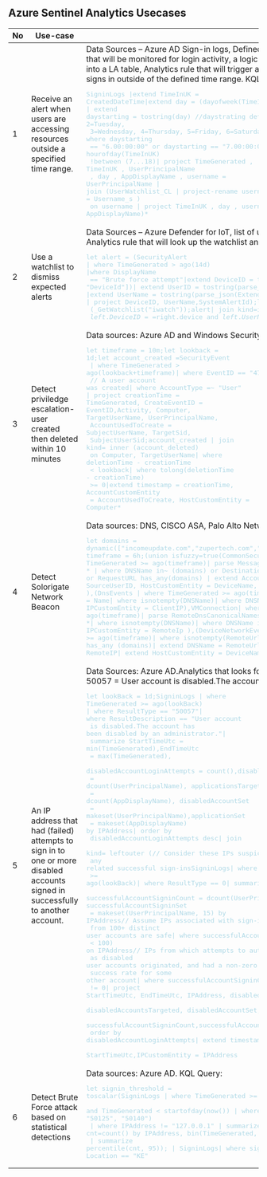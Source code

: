## Azure Sentinel Analytics Usecases 




|No|Use-case       |Artefacts           |
|--|---------------|--------------------|
|1|Receive an alert when users are accessing resources outside a specified time range.|Data Sources – Azure AD Sign-in logs, Defined time range Azure AD Group<br> that will be monitored for login activity, a logic app that pulls members of AD Group<br> into a LA table, Analytics rule that will trigger an incident when a member of the AD Group<br> signs in outside of the defined time range. KQL Query:<span style="color:lightblue"><pre>SigninLogs &#124;extend TimeInUK = CreatedDateTime&#124;extend day = (dayofweek(TimeInUK))<br>&#124; extend daystarting = tostring(day) //daystrating definitions, 1=Monday, 2=Tuesday,<br> 3=Wednesday, 4=Thursday, 5=Friday, 6=Saturday, 7=Sunday&#124; where daystarting<br> == "6.00:00:00" or daystarting == "7.00:00:00" or hourofday(TimeInUK)<br> !between (7...18)&#124; project TimeGenerated , TimeInUK , UserPrincipalName<br> , day , AppDisplayName , username = UserPrincipalName &#124; <br>join (UserWatchlist_CL &#124; project-rename username = Username_s )<br> on username &#124; project TimeInUK , day , username , AppDisplayName)*</span></pre>|
|2|Use a watchlist to dismiss expected alerts|Data Sources – Azure Defender for IoT, list of user and device pairs uploaded into a Watchlist,<br> Analytics rule that will look up the watchlist and a Playbook that will close incidents from expected alerts.KQL Query:<span style="color:lightblue"><pre>let alert = (SecurityAlert &#124; where TimeGenerated > ago(14d) &#124;where DisplayName<br> == "Brute force attempt"&#124;extend DeviceID = tostring(parse_json(ExtendedProperties)<br>"DeviceId"])&#124; extend UserID = tostring(parse_json(ExtendedProperties)["UserId"])<br>&#124;extend UserName = tostring(parse_json(ExtendedProperties)["UserName"])<br>&#124; project DeviceID, UserName,SystemAlertId);let watchlst =<br> (_GetWatchlist("iwatch"));alert&#124; join kind=inner watchlst on<br> $left.DeviceID == $right.device and $left.UserName == $right.username</span></pre>|
|3|Detect priviledge escalation-user created then deleted within 10 minutes  |Data sources: Azure AD and Windows Security Events. KQL Query: <span style="color:lightblue"><pre>let timeframe = 10m;let lookback = 1d;let account_created =SecurityEvent<br> &#124; where TimeGenerated > ago(lookback+timeframe)&#124; where EventID == "4720"<br> // A user account was created&#124; where AccountType =~ "User"<br>&#124; project creationTime = TimeGenerated, CreateEventID =<br>EventID,Activity, Computer, TargetUserName, UserPrincipalName,<br> AccountUsedToCreate = SubjectUserName, TargetSid,<br> SubjectUserSid;account_created &#124; join kind= inner (account_deleted)<br> on Computer, TargetUserName&#124; where deletionTime - creationTime<br> < lookback&#124; where tolong(deletionTime - creationTime)<br> >= 0&#124;extend timestamp = creationTime, AccountCustomEntity<br> = AccountUsedToCreate, HostCustomEntity = Computer*</span></pre>|
|4|Detect Solorigate Network Beacon|Data sources: DNS, CISCO ASA, Palo Alto Networks, Microsoft 365 Defender. KQL Query: <span style="color:lightblue"><pre>let domains = dynamic(["incomeupdate.com","zupertech.com","databasegalore.com","panhardware.com","avsvmcloud.com","digitalcollege.org","freescanonline.com","deftsecurity.com","thedoccloud.com","virtualdataserver.com","lcomputers.com","webcodez.com","globalnetworkissues.com","kubecloud.com","seobundlekit.com","solartrackingsystem.net","virtualwebdata.com"]);let timeframe = 6h;(union isfuzzy=true(CommonSecurityLog &#124; where TimeGenerated >= ago(timeframe)&#124; parse Message with * '(' DNSName ')' *  &#124; where DNSName in~ (domains) or DestinationHostName has_any (domains) or RequestURL has_any(domains)  &#124; extend AccountCustomEntity = SourceUserID, HostCustomEntity = DeviceName, IPCustomEntity = SourceIP  ),(DnsEvents  &#124; where TimeGenerated >= ago(timeframe) &#124; extend DNSName = Name&#124; where isnotempty(DNSName)&#124; where DNSName in~ (domains) &#124; extend IPCustomEntity = ClientIP),VMConnection&#124; where TimeGenerated >= ago(timeframe)&#124; parse RemoteDnsCanonicalNames with * '["' DNSName '"]' *&#124; where isnotempty(DNSName)&#124; where DNSName in~ (domains)&#124; extend IPCustomEntity = RemoteIp ),(DeviceNetworkEvents &#124; where TimeGenerated >= ago(timeframe)&#124; where isnotempty(RemoteUrl)&#124; where RemoteUrl  has_any (domains)&#124; extend DNSName = RemoteUrl&#124; extend IPCustomEntity = RemoteIP&#124; extend HostCustomEntity = DeviceName)) *</span></pre>|
|5 |An IP address that had (failed) attempts to sign in to one or more disabled accounts signed in successfully to another account.|Data Sources: Azure AD.Analytics that looks for specific Azure AD Sign-In log entries<br> 50057 = User account is disabled.The account has been disabled by an administrator.KQL Query: <span style="color:lightblue"><pre>let lookBack = 1d;SigninLogs &#124; where TimeGenerated >= ago(lookBack)<br>&#124; where ResultType == "50057"&#124; where ResultDescription == "User account<br> is disabled.The account has been disabled by an administrator."&#124;<br> summarize StartTimeUtc = min(TimeGenerated),EndTimeUtc<br> = max(TimeGenerated),<br> disabledAccountLoginAttempts = count(),disabledAccountsTargeted<br> = dcount(UserPrincipalName), applicationsTargeted<br> = dcount(AppDisplayName), disabledAccountSet<br> = makeset(UserPrincipalName),applicationSet<br> = makeset(AppDisplayName) by IPAddress&#124; order by<br> disabledAccountLoginAttempts desc&#124; join<br> kind= leftouter (// Consider these IPs suspicious - and alert<br> any related successful sign-insSigninLogs&#124; where TimeGenerated<br> >= ago(lookBack)&#124; where ResultType == 0&#124; summarize <br>successfulAccountSigninCount = dcount(UserPrincipalName), successfulAccountSigninSet<br> = makeset(UserPrincipalName, 15) by IPAddress// Assume IPs associated with sign-ins<br> from 100+ distinct user accounts are safe&#124; where successfulAccountSigninCount<br> < 100) on IPAddress// IPs from which attempts to authenticate<br> as disabled user accounts originated, and had a non-zero<br> success rate for some other account&#124; where successfulAccountSigninCount<br> != 0&#124; project StartTimeUtc, EndTimeUtc, IPAddress, disabledAccountLoginAttempts,<br> disabledAccountsTargeted, disabledAccountSet, applicationSet,<br> successfulAccountSigninCount,successfulAccountSigninSet&#124;<br> order by disabledAccountLoginAttempts&#124; extend timestamp = <br>StartTimeUtc,IPCustomEntity = IPAddress</span></pre>|
|6|Detect Brute Force attack based on statistical detections|Data sources: Azure AD. KQL Query:<span style="color:lightblue"><pre>let signin_threshold = toscalar(SigninLogs &#124; where TimeGenerated >= startofday(ago(7d))<br> and TimeGenerated < startofday(now()) &#124; where ResultType !in ("0", "50125", "50140")<br> &#124; where IPAddress != "127.0.0.1" &#124; summarize cnt=count() by IPAddress, bin(TimeGenerated, 1d)<br> &#124; summarize percentile(cnt, 95)); &#124; SigninLogs&#124; where signin_threshold > 10 and Location == "KE"</span></pre>|




